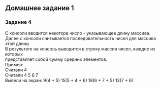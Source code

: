 ## Домашнее задание 1

### Задание 4

С консоли вводится некоторе число - указывающее длину массива.</br>
Далее с консоли считывается последовательность чисел для массива этой длины</br>
В результате на консоль выводится в строку массив чисел, каждое из которых</br>
представляет собой сумму средних элементов.</br>
Пример:</br>
Считали 4</br>
Считали 4 5 6 7</br>
Вывели на экран: 9(4 + 5) 15(5 + 4 + 6) 18(6 + 7 + 5) 13(7 + 6)</br> 
